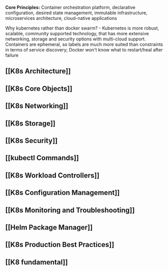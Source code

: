 **Core Principles:** Container orchestration platform, declarative configuration, desired state management, immutable infrastructure, microservices architecture, cloud-native applications

Why kubernetes rather than docker swarm? - Kubernetes is more robust, scalable, community supported technology, that has more extensive networking, storage and security options with multi-cloud support. Containers are ephemeral, so labels are much more suited than constraints in terms of service discovery; Docker won't know what to restart/heal after failure

## [[K8s Architecture]]
## [[K8s Core Objects]]
## [[K8s Networking]]
## [[K8s Storage]]
## [[K8s Security]]
## [[kubectl Commands]]
## [[K8s Workload Controllers]]
## [[K8s Configuration Management]]
## [[K8s Monitoring and Troubleshooting]]
## [[Helm Package Manager]]
## [[K8s Production Best Practices]]
## [[K8 fundamental]]